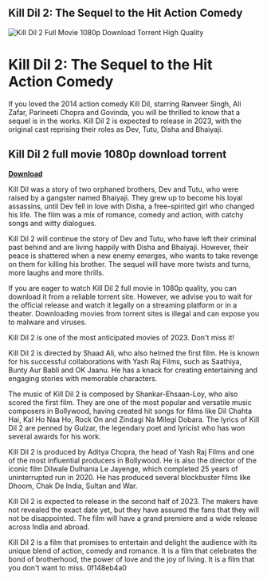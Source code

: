 ## Kill Dil 2: The Sequel to the Hit Action Comedy

 
![Kill Dil 2 Full Movie 1080p Download Torrent High Quality](https://encrypted-tbn2.gstatic.com/images?q=tbn:ANd9GcQMCuKkmJpMApQOWB9oYhSgHRPSvIWKPUWvYJ7SV7wmOBrxlqmO4mRDVBg)

 
# Kill Dil 2: The Sequel to the Hit Action Comedy
 
If you loved the 2014 action comedy Kill Dil, starring Ranveer Singh, Ali Zafar, Parineeti Chopra and Govinda, you will be thrilled to know that a sequel is in the works. Kill Dil 2 is expected to release in 2023, with the original cast reprising their roles as Dev, Tutu, Disha and Bhaiyaji.
 
## Kill Dil 2 full movie 1080p download torrent


[**Download**](https://www.google.com/url?q=https%3A%2F%2Furlgoal.com%2F2tKATD&sa=D&sntz=1&usg=AOvVaw3--VzHcNzfnQzdK124jfIC)

 
Kill Dil was a story of two orphaned brothers, Dev and Tutu, who were raised by a gangster named Bhaiyaji. They grew up to become his loyal assassins, until Dev fell in love with Disha, a free-spirited girl who changed his life. The film was a mix of romance, comedy and action, with catchy songs and witty dialogues.
 
Kill Dil 2 will continue the story of Dev and Tutu, who have left their criminal past behind and are living happily with Disha and Bhaiyaji. However, their peace is shattered when a new enemy emerges, who wants to take revenge on them for killing his brother. The sequel will have more twists and turns, more laughs and more thrills.
 
If you are eager to watch Kill Dil 2 full movie in 1080p quality, you can download it from a reliable torrent site. However, we advise you to wait for the official release and watch it legally on a streaming platform or in a theater. Downloading movies from torrent sites is illegal and can expose you to malware and viruses.
 
Kill Dil 2 is one of the most anticipated movies of 2023. Don't miss it!
  
Kill Dil 2 is directed by Shaad Ali, who also helmed the first film. He is known for his successful collaborations with Yash Raj Films, such as Saathiya, Bunty Aur Babli and OK Jaanu. He has a knack for creating entertaining and engaging stories with memorable characters.
 
The music of Kill Dil 2 is composed by Shankar-Ehsaan-Loy, who also scored the first film. They are one of the most popular and versatile music composers in Bollywood, having created hit songs for films like Dil Chahta Hai, Kal Ho Naa Ho, Rock On and Zindagi Na Milegi Dobara. The lyrics of Kill Dil 2 are penned by Gulzar, the legendary poet and lyricist who has won several awards for his work.
 
Kill Dil 2 is produced by Aditya Chopra, the head of Yash Raj Films and one of the most influential producers in Bollywood. He is also the director of the iconic film Dilwale Dulhania Le Jayenge, which completed 25 years of uninterrupted run in 2020. He has produced several blockbuster films like Dhoom, Chak De India, Sultan and War.
  
Kill Dil 2 is expected to release in the second half of 2023. The makers have not revealed the exact date yet, but they have assured the fans that they will not be disappointed. The film will have a grand premiere and a wide release across India and abroad.
 
Kill Dil 2 is a film that promises to entertain and delight the audience with its unique blend of action, comedy and romance. It is a film that celebrates the bond of brotherhood, the power of love and the joy of living. It is a film that you don't want to miss.
 0f148eb4a0
